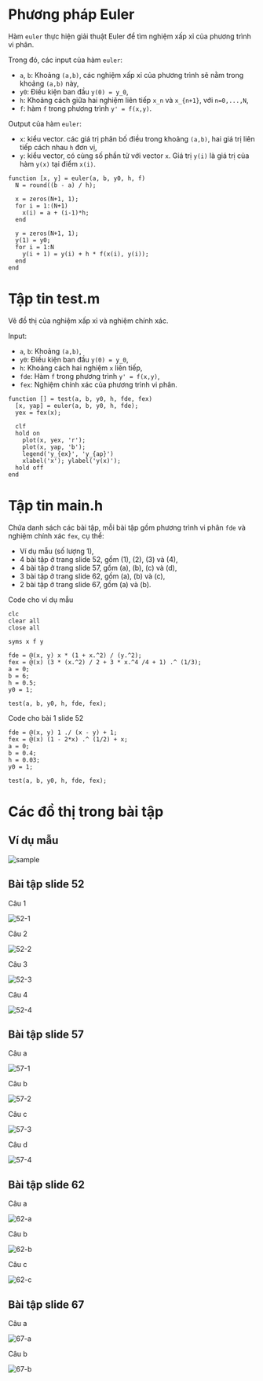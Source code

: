 # Phương pháp Euler
Hàm `euler` thực hiện giải thuật Euler để tìm nghiệm xấp xỉ của phương trình vi phân.

Trong đó, các input của hàm `euler`:
* `a`, `b`: Khoảng `(a,b)`, các nghiệm xấp xỉ của phương trình sẽ nằm trong khoảng `(a,b)` này,
* `y0`: Điều kiện ban đầu `y(0) = y_0`,
* `h`: Khoảng cách giữa hai nghiệm liên tiếp `x_n` và `x_{n+1}`, với `n=0,...,N`,
* `f`: hàm `f` trong phương trình `y' = f(x,y)`.

Output của hàm `euler`:
* `x`: kiểu vector. các giá trị phân bố điều trong khoảng `(a,b)`, hai giá trị liên tiếp cách nhau `h` đơn vị,
* `y`: kiểu vector, có cùng số phần tử với vector `x`. Giá trị `y(i)` là giá trị của hàm `y(x)` tại điểm `x(i)`.
```
function [x, y] = euler(a, b, y0, h, f)
  N = round((b - a) / h);
  
  x = zeros(N+1, 1);
  for i = 1:(N+1)
    x(i) = a + (i-1)*h;
  end

  y = zeros(N+1, 1);
  y(1) = y0;
  for i = 1:N
    y(i + 1) = y(i) + h * f(x(i), y(i));
  end
end
```

# Tập tin test.m
Vẽ đồ thị của nghiệm xấp xỉ và nghiệm chính xác.

Input:
* `a`, `b`: Khoảng `(a,b)`,
* `y0`: Điều kiện ban đầu `y(0) = y_0`,
* `h`: Khoảng cách hai nghiệm `x` liên tiếp,
* `fde`: Hàm `f` trong phương trình `y' = f(x,y)`,
* `fex`: Nghiệm chính xác của phương trình vi phân.
```
function [] = test(a, b, y0, h, fde, fex)
  [x, yap] = euler(a, b, y0, h, fde);
  yex = fex(x);

  clf
  hold on
    plot(x, yex, 'r');
    plot(x, yap, 'b');
    legend('y_{ex}', 'y_{ap}')
    xlabel('x'); ylabel('y(x)');
  hold off
end
```

# Tập tin main.h
Chứa danh sách các bài tập, mỗi bài tập gồm phương trình vi phân `fde` và nghiệm chính xác `fex`, cụ thể:
* Ví dụ mẫu (số lượng 1),
* 4 bài tập ở trang slide 52, gồm (1), (2), (3) và (4),
* 4 bài tập ở trang slide 57, gồm (a), (b), (c) và (d),
* 3 bài tập ở trang slide 62, gồm (a), (b) và (c),
* 2 bài tập ở trang slide 67, gồm (a) và (b).

Code cho ví dụ mẫu
```
clc
clear all
close all

syms x f y

fde = @(x, y) x * (1 + x.^2) / (y.^2);
fex = @(x) (3 * (x.^2) / 2 + 3 * x.^4 /4 + 1) .^ (1/3);
a = 0;
b = 6;
h = 0.5;
y0 = 1;

test(a, b, y0, h, fde, fex);
```

Code cho bài 1 slide 52
```
fde = @(x, y) 1 ./ (x - y) + 1;
fex = @(x) (1 - 2*x) .^ (1/2) + x;
a = 0;
b = 0.4;
h = 0.03;
y0 = 1;

test(a, b, y0, h, fde, fex);
```

# Các đồ thị trong bài tập
## Ví dụ mẫu

![sample](https://github.com/hungaya/giai-tich4-2022/blob/main/euler-method/img/sample.png)

## Bài tập slide 52

Câu 1

![52-1](https://github.com/hungaya/giai-tich4-2022/blob/main/euler-method/img/slide-52-1.png)

Câu 2

![52-2](https://github.com/hungaya/giai-tich4-2022/blob/main/euler-method/img/slide-52-2.png)

Câu 3

![52-3](https://github.com/hungaya/giai-tich4-2022/blob/main/euler-method/img/slide-52-3.png)

Câu 4

![52-4](https://github.com/hungaya/giai-tich4-2022/blob/main/euler-method/img/slide-52-4.png)

## Bài tập slide 57
Câu a

![57-1](https://github.com/hungaya/giai-tich4-2022/blob/main/euler-method/img/slide-57-a.png)

Câu b

![57-2](https://github.com/hungaya/giai-tich4-2022/blob/main/euler-method/img/slide-57-b.png)

Câu c

![57-3](https://github.com/hungaya/giai-tich4-2022/blob/main/euler-method/img/slide-57-c.png)

Câu d

![57-4](https://github.com/hungaya/giai-tich4-2022/blob/main/euler-method/img/slide-57-d.png)

## Bài tập slide 62
Câu a

![62-a](https://github.com/hungaya/giai-tich4-2022/blob/main/euler-method/img/slide-62-a.png)

Câu b

![62-b](https://github.com/hungaya/giai-tich4-2022/blob/main/euler-method/img/slide-62-b.png)

Câu c

![62-c](https://github.com/hungaya/giai-tich4-2022/blob/main/euler-method/img/slide-62-c.png)

## Bài tập slide 67
Câu a

![67-a](https://github.com/hungaya/giai-tich4-2022/blob/main/euler-method/img/slide-67-a.png)

Câu b

![67-b](https://github.com/hungaya/giai-tich4-2022/blob/main/euler-method/img/slide-67-b.png)
